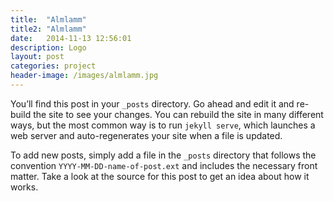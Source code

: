 ```yaml
---
title:  "Almlamm"
title2: "Almlamm"
date:   2014-11-13 12:56:01
description: Logo
layout: post
categories: project
header-image: /images/almlamm.jpg
---
```

You’ll find this post in your `_posts` directory. Go ahead and edit it and re-build the site to see your changes. You can rebuild the site in many different ways, but the most common way is to run `jekyll serve`, which launches a web server and auto-regenerates your site when a file is updated.

To add new posts, simply add a file in the `_posts` directory that follows the convention `YYYY-MM-DD-name-of-post.ext` and includes the necessary front matter. Take a look at the source for this post to get an idea about how it works.
